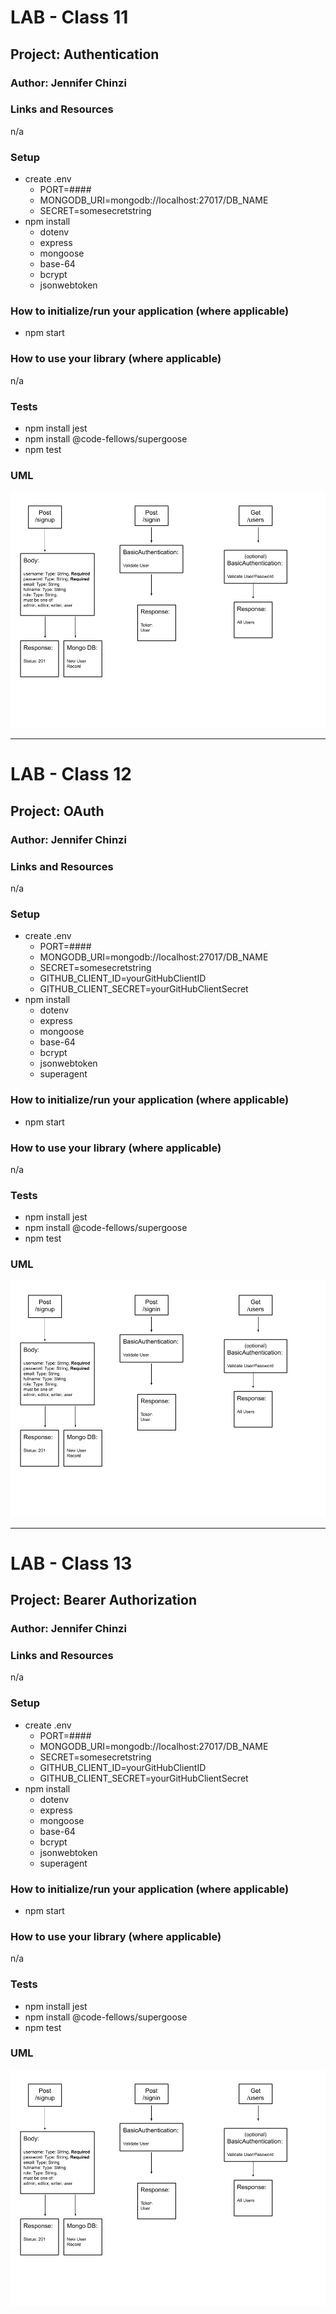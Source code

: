 # LAB - Class 11  
## Project: Authentication
### Author: Jennifer Chinzi
### Links and Resources
n/a  
### Setup
* create .env
  - PORT=####
  - MONGODB_URI=mongodb://localhost:27017/DB_NAME
  - SECRET=somesecretstring
* npm install
  - dotenv
  - express
  - mongoose
  - base-64
  - bcrypt
  - jsonwebtoken

### How to initialize/run your application (where applicable)
* npm start
### How to use your library (where applicable)
n/a
### Tests
* npm install jest
* npm install @code-fellows/supergoose
* npm test  
### UML
![UML](uml-diagram.png)

---

# LAB - Class 12   
## Project: OAuth
### Author: Jennifer Chinzi
### Links and Resources
n/a  
### Setup
* create .env
  - PORT=####
  - MONGODB_URI=mongodb://localhost:27017/DB_NAME
  - SECRET=somesecretstring
  - GITHUB_CLIENT_ID=yourGitHubClientID
  - GITHUB_CLIENT_SECRET=yourGitHubClientSecret
* npm install
  - dotenv
  - express
  - mongoose
  - base-64
  - bcrypt
  - jsonwebtoken
  - superagent

### How to initialize/run your application (where applicable)
* npm start
### How to use your library (where applicable)
n/a
### Tests
* npm install jest
* npm install @code-fellows/supergoose
* npm test  
### UML
![UML](uml-diagram.png)

---

# LAB - Class 13   
## Project: Bearer Authorization
### Author: Jennifer Chinzi
### Links and Resources
n/a  
### Setup
* create .env
  - PORT=####
  - MONGODB_URI=mongodb://localhost:27017/DB_NAME
  - SECRET=somesecretstring
  - GITHUB_CLIENT_ID=yourGitHubClientID
  - GITHUB_CLIENT_SECRET=yourGitHubClientSecret
* npm install
  - dotenv
  - express
  - mongoose
  - base-64
  - bcrypt
  - jsonwebtoken
  - superagent

### How to initialize/run your application (where applicable)
* npm start
### How to use your library (where applicable)
n/a
### Tests
* npm install jest
* npm install @code-fellows/supergoose
* npm test  
### UML
![UML](uml-diagram.png)
